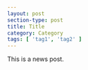 ```yaml
---
layout: post
section-type: post
title: Title
category: Category
tags: [ 'tag1', 'tag2' ]
---
```


This is a news post.
